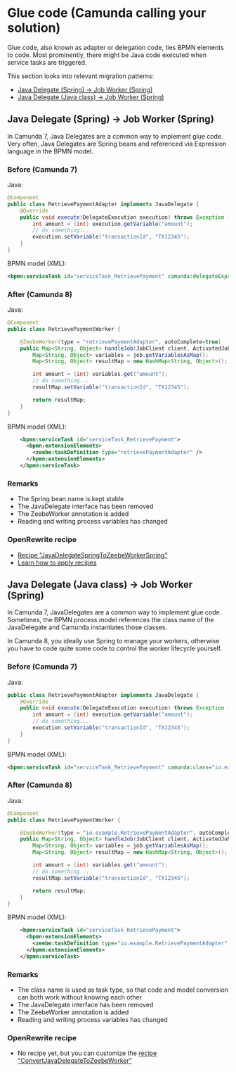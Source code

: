 # Glue code (Camunda calling your solution) 

Glue code, also known as adapter or delegation code, ties BPMN elements to code. Most prominently, there might be Java code executed when service tasks are triggered. 

This section looks into relevant migration patterns:

- [Java Delegate (Spring) &#8594; Job Worker (Spring)](#java-delegate-spring--job-worker-spring) 
- [Java Delegate (Java class) &#8594; Job Worker (Spring)](#java-delegate-java-class--job-worker-spring)

## Java Delegate (Spring) &#8594; Job Worker (Spring)

In Camunda 7, Java Delegates are a common way to implement glue code. Very often, Java Delegates are Spring beans and referenced via Expression language in the BPMN model.

### Before (Camunda 7)

Java: 
```java
@Component
public class RetrievePaymentAdapter implements JavaDelegate {
    @Override
    public void execute(DelegateExecution execution) throws Exception {
        int amount = (int) execution.getVariable("amount");
        // do something...
        execution.setVariable("transactionId", "TX12345");
    }
}
```

BPMN model (XML):

```xml
<bpmn:serviceTask id="serviceTask_RetrievePayment" camunda:delegateExpression="#{retrievePaymentAdapter}" />
```

### After (Camunda 8)

Java: 
```java
@Component
public class RetrievePaymentWorker {

    @ZeebeWorker(type = "retrievePaymentAdapter", autoComplete=true)
    public Map<String, Object> handleJob(JobClient client, ActivatedJob job) {
        Map<String, Object> variables = job.getVariablesAsMap();
        Map<String, Object> resultMap = new HashMap<String, Object>();

        int amount = (int) variables.get("amount");
        // do something...
        resultMap.setVariable("transactionId", "TX12345");

        return resultMap;
    }
}
```

BPMN model (XML):

```xml
    <bpmn:serviceTask id="serviceTask_RetrievePayment">
      <bpmn:extensionElements>
        <zeebe:taskDefinition type="retrievePaymentAdapter" />
      </bpmn:extensionElements>
    </bpmn:serviceTask>
```

### Remarks

- The Spring bean name is kept stable
- The JavaDelegate interface has been removed 
- The ZeebeWorker annotation is added
- Reading and writing process variables has changed

### OpenRewrite recipe

- [Recipe "JavaDelegateSpringToZeebeWorkerSpring"](../recipes/src/main/java/org/camunda/migration/rewrite/recipes/glue/JavaDelegateSpringToZeebeWorkerSpring.java)
- [Learn how to apply recipes](../recipes/)


## Java Delegate (Java class) &#8594; Job Worker (Spring)

In Camunda 7, JavaDelegates are a common way to implement glue code. Sometimes, the BPMN process model references the class name of the JavaDelegate and Camunda instantiates those classes.

In Camunda 8, you ideally use Spring to manage your workers, otherwise you have to code quite some code to control the worker lifecycle yourself.


### Before (Camunda 7)

Java: 
```java
public class RetrievePaymentAdapter implements JavaDelegate {
    @Override
    public void execute(DelegateExecution execution) throws Exception {
        int amount = (int) execution.getVariable("amount");
        // do something...
        execution.setVariable("transactionId", "TX12345");
    }
}
```

BPMN model (XML):

```xml
<bpmn:serviceTask id="serviceTask_RetrievePayment" camunda:class="io.example.RetrievePaymentAdapter" />
```

### After (Camunda 8)

Java: 
```java
@Component
public class RetrievePaymentWorker {

    @ZeebeWorker(type = "io.example.RetrievePaymentAdapter", autoComplete=true)
    public Map<String, Object> handleJob(JobClient client, ActivatedJob job) {
        Map<String, Object> variables = job.getVariablesAsMap();
        Map<String, Object> resultMap = new HashMap<String, Object>();

        int amount = (int) variables.get("amount");
        // do something...
        resultMap.setVariable("transactionId", "TX12345");

        return resultMap;
    }
}
```

BPMN model (XML):

```xml
    <bpmn:serviceTask id="serviceTask_RetrievePayment">
      <bpmn:extensionElements>
        <zeebe:taskDefinition type="io.example.RetrievePaymentAdapter" />
      </bpmn:extensionElements>
    </bpmn:serviceTask>
```

### Remarks

- The class name is used as task type, so that code and model conversion can both work without knowing each other
- The JavaDelegate interface has been removed 
- The ZeebeWorker annotation is added
- Reading and writing process variables has changed

### OpenRewrite recipe

- No recipe yet, but you can customize the [recipe "ConvertJavaDelegateToZeebeWorker"](../rewrite-recipes/src/main/java/org/camunda/migration/rewrite/recipes/ConvertJavaDelegateToZeebeWorker.java)

